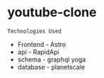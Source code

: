 # youtube-clone

```Technologies Used```
- Frontend - Astro
- api - RapidApi
- schema - graphql yoga
- database - planetscale
